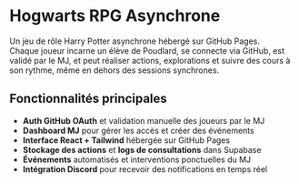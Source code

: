 # Hogwarts RPG Asynchrone

Un jeu de rôle Harry Potter asynchrone hébergé sur GitHub Pages.  
Chaque joueur incarne un élève de Poudlard, se connecte via GitHub, est validé par le MJ, et peut réaliser actions, explorations et suivre des cours à son rythme, même en dehors des sessions synchrones.

## Fonctionnalités principales

- **Auth GitHub OAuth** et validation manuelle des joueurs par le MJ  
- **Dashboard MJ** pour gérer les accès et créer des événements  
- **Interface React + Tailwind** hébergée sur GitHub Pages  
- **Stockage des actions** et **logs de consultations** dans Supabase  
- **Événements** automatisés et interventions ponctuelles du MJ  
- **Intégration Discord** pour recevoir des notifications en temps réel
